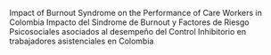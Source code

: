 Impact of Burnout Syndrome on the Performance of Care Workers in Colombia
Impacto del Sindrome de Burnout y Factores de Riesgo Psicosociales asociados al desempeño del Control Inhibitorio en trabajadores asistenciales en Colombia
